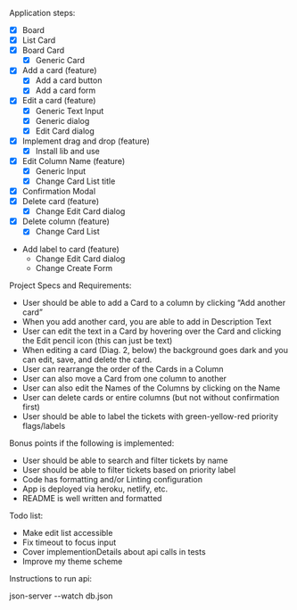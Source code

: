 Application steps:

-   [x] Board
-   [x] List Card
-   [x] Board Card
    -   [x] Generic Card
-   [x] Add a card (feature)
    -   [x] Add a card button
    -   [x] Add a card form
-   [x] Edit a card (feature)
    -   [x] Generic Text Input
    -   [x] Generic dialog
    -   [x] Edit Card dialog
-   [x] Implement drag and drop (feature)
    -   [x] Install lib and use
-   [x] Edit Column Name (feature)
    -   [x] Generic Input
    -   [x] Change Card List title
-   [x] Confirmation Modal
-   [x] Delete card (feature)
    -   [x] Change Edit Card dialog
-   [x] Delete column (feature)
    -   [x] Change Card List
-   Add label to card (feature)
    -   Change Edit Card dialog
    -   Change Create Form

Project Specs and Requirements:

-   User should be able to add a Card to a column by clicking “Add another card”
-   When you add another card, you are able to add in Description Text
-   User can edit the text in a Card by hovering over the Card and clicking the Edit pencil
    icon (this can just be text)
-   When editing a card (Diag. 2, below) the background goes dark and you can edit,
    save, and delete the card.
-   User can rearrange the order of the Cards in a Column
-   User can also move a Card from one column to another
-   User can also edit the Names of the Columns by clicking on the Name
-   User can delete cards or entire columns (but not without confirmation first)
-   User should be able to label the tickets with green-yellow-red priority flags/labels

Bonus points if the following is implemented:

-   User should be able to search and filter tickets by name
-   User should be able to filter tickets based on priority label
-   Code has formatting and/or Linting configuration
-   App is deployed via heroku, netlify, etc.
-   README is well written and formatted

Todo list:

-   Make edit list accessible
-   Fix timeout to focus input
-   Cover implementionDetails about api calls in tests
-   Improve my theme scheme

Instructions to run api:

json-server --watch db.json
